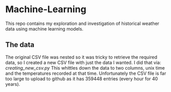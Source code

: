 # Machine-Learning

This repo contains my exploration and investigation of historical weather data using machine learning models.

## The data 
The original CSV file was nested so it was tricky to retrieve the required data, so I created a new CSV file with just the data I wanted. I did that via:  *creating_new_csv.py*
This whittles down the data to two columns, unix time and the temperatures recorded at that time. Unfortunately the CSV file is far too large to upload to github as it has 359448 entries (every hour for 40 years).
